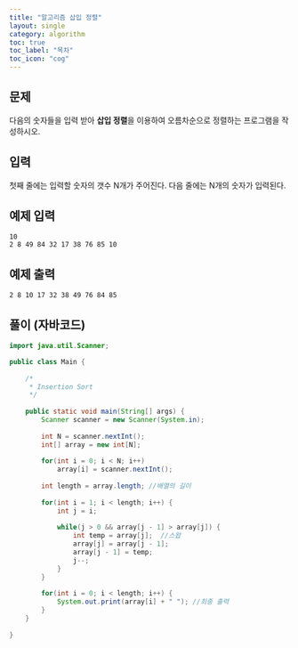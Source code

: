 ```yaml
---
title: "알고리즘 삽입 정렬"
layout: single
category: algorithm
toc: true
toc_label: "목차"
toc_icon: "cog"
---
```


## 문제
다음의 숫자들을 입력 받아 **삽입 정렬**을 이용하여 오름차순으로 정렬하는 프로그램을 작성하시오.

## 입력
첫째 줄에는 입력할 숫자의 갯수 N개가 주어진다.
다음 줄에는 N개의 숫자가 입력된다.

## 예제 입력
```
10
2 8 49 84 32 17 38 76 85 10
```

## 예제 출력
```
2 8 10 17 32 38 49 76 84 85 
```

## 풀이 (자바코드)
```java
import java.util.Scanner;

public class Main {
	
	/*
	 * Insertion Sort
	 */
	
	public static void main(String[] args) {
		Scanner scanner = new Scanner(System.in);
		
		int N = scanner.nextInt();
		int[] array = new int[N];
		
		for(int i = 0; i < N; i++)
			array[i] = scanner.nextInt();
		
		int length = array.length; //배열의 길이
		
		for(int i = 1; i < length; i++) {
			int j = i;
			
			while(j > 0 && array[j - 1] > array[j]) {
				int temp = array[j];  //스왑
				array[j] = array[j - 1];
				array[j - 1] = temp;
				j--;
			}
		}
		
		for(int i = 0; i < length; i++) {
			System.out.print(array[i] + " "); //최종 출력
		}
	}
	
}

```
